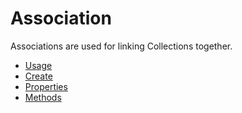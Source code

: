 # Association

Associations are used for linking Collections together.

* [Usage](./Usage.md)
* [Create](./Create.md)
* [Properties](./Properties.md)
* [Methods](./Methods.md)
